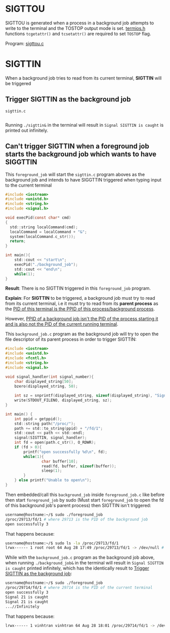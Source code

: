 # SIGTTOU
SIGTTOU is generated when a process in a background job attempts to write to the terminal and the TOSTOP output mode is set. [termios.h](https://github.com/TranPhucVinh/C/blob/master/Physical%20layer/File%20IO/System%20call/README.md#termiosh) functions ``tcgetattr()`` and ``tcsetattr()`` are required to set ``TOSTOP`` flag.

Program: [sigttou.c](../src/sigttou.c)

# SIGTTIN
When a background job tries to read from its current terminal, **SIGTTIN** will be triggered
## Trigger SIGTTIN as the background job
``sigttin.c``
```c

```
Running ``./sigttin&`` in the terminal will result in ``Signal SIGTTIN is caught`` is printed out infinitely.
## Can't trigger SIGTTIN when a foreground job starts the background job which wants to have SIGGTTIN
This ``foreground_job`` will start the ``sigttin.c`` program aboves as the background job and intends to have SIGGTTIN triggered when typing input to the current terminal
```c
#include <iostream>
#include <unistd.h>
#include <string.h>
#include <signal.h>   

void execPid(const char* cmd)
{
  std::string localCommand(cmd);
  localCommand = localCommand + "&";
  system(localCommand.c_str());
  return;
}

int main(){
    std::cout << "start\n";
    execPid("./background_job");
    std::cout << "end\n";
    while(1);
}
```
**Result**: There is no SIGTTIN triggered in this ``foreground_job`` program.

**Explain**: For **SIGTTIN** to be triggered, a background job must try to read from its current terminal, i.e it must try to read from its **parent process** as the [PID of this terminal is the PPID of this process/background process](https://github.com/TranPhucVinh/C/tree/master/Physical%20layer/Process#getpid-and-getppid).

However, [PPID of a background job isn't the PID of the process starting it and is also not the PID of the current running terminal](https://github.com/TranPhucVinh/C/tree/master/Physical%20layer/Process/Background%20job#ppid-of-a-background-job-isnt-the-pid-of-the-process-starting-it).

This ``background_job.c`` program as the background job will try to open the file descriptor of its parent process in order to trigger SIGTTIN:
```c
#include <iostream>
#include <unistd.h>
#include <fcntl.h>
#include <string.h>
#include <signal.h>  

void signal_handler(int signal_number){
	char displayed_string[50];
	bzero(displayed_string, 50);
	
	int sz = snprintf(displayed_string, sizeof(displayed_string), "Signal %d is caught\n", signal_number);
	write(STDOUT_FILENO, displayed_string, sz); 
}

int main() {
    int ppid = getppid();
    std::string path("/proc/");
	path += std::to_string(ppid) + "/fd/1";
	std::cout << path << std::endl;
    signal(SIGTTIN, signal_handler);
	int fd = open(path.c_str(), O_RDWR);
	if (fd > 0){
        printf("open successfully %d\n", fd);
		while(1){
				char buffer[10];
				read(fd, buffer, sizeof(buffer));
				sleep(1);
		}
	} else printf("Unable to open\n");
}
```
Then embedded/call this ``background_job`` inside ``foreground_job.c`` like before then start ``foreground_job`` by sudo (Must start ``foreground_job`` to open the fd of this background job's parent process) then SIGTTIN isn't triggered:
```sh
username@hostname:~/$ sudo ./foreground_job
/proc/29713/fd/1 # where 29713 is the PID of the background job
open successfully 3 
```
That happens because:
```sh
username@hostname:~/$ sudo ls -la /proc/29713/fd/1 
lrwx------ 1 root root 64 Aug 28 17:49 /proc/29713/fd/1 -> /dev/null # This fd points to /dev/null
```
While with the  ``background_job.c`` program as the background job above, when running ``./background_job&`` in the terminal will result in ``Signal SIGTTIN is caught`` printed infinitely, which has the identically result to [Trigger SIGTTIN as the background job](#trigger-sigttin-as-the-background-job):
```sh
username@hostname:~/$ sudo ./foreground_job
/proc/29714/fd/1 # where 29714 is the PID of the current terminal
open successfully 3
Signal 21 is caught
Signal 21 is caught
...//Infinitely
```
That happens because:
```sh
lrwx------ 1 vinhtran vinhtran 64 Aug 28 18:01 /proc/29714/fd/1 -> /dev/pts/5 # This fd points to the current terminal
```
